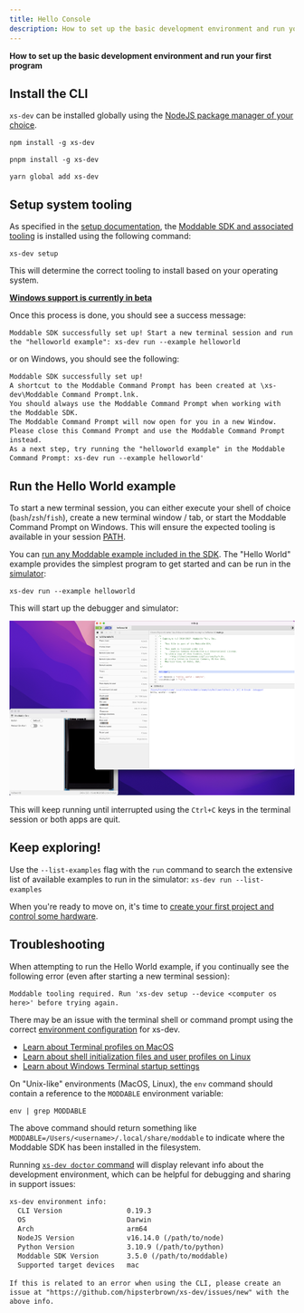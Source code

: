 ```yaml
---
title: Hello Console
description: How to set up the basic development environment and run your first program
---
```


**How to set up the basic development environment and run your first program**

## Install the CLI

`xs-dev` can be installed globally using the [NodeJS package manager of your choice](/guide/00-prepare#nodejs--package-manager-optional).

```
npm install -g xs-dev
```

```
pnpm install -g xs-dev
```

```
yarn global add xs-dev
```

## Setup system tooling

As specified in the [setup documentation](/features/setup/), the [Moddable SDK and associated tooling](https://github.com/Moddable-OpenSource/moddable/blob/public/documentation/tools/tools.md) is installed using the following command:

```
xs-dev setup
```

This will determine the correct tooling to install based on your operating system.

**[Windows support is currently in beta](https://github.com/HipsterBrown/xs-dev/pull/63)**

Once this process is done, you should see a success message:

```
Moddable SDK successfully set up! Start a new terminal session and run the "helloworld example": xs-dev run --example helloworld
```

or on Windows, you should see the following:

```
Moddable SDK successfully set up!
A shortcut to the Moddable Command Prompt has been created at \xs-dev\Moddable Command Prompt.lnk.
You should always use the Moddable Command Prompt when working with the Moddable SDK.
The Moddable Command Prompt will now open for you in a new Window. Please close this Command Prompt and use the Moddable Command Prompt instead.
As a next step, try running the "helloworld example" in the Moddable Command Prompt: xs-dev run --example helloworld'
```

## Run the Hello World example

To start a new terminal session, you can either execute your shell of choice (`bash`/`zsh`/`fish`), create a new terminal window / tab, or start the Moddable Command Prompt on Windows. This will ensure the expected tooling is available in your session [PATH](https://en.wikipedia.org/wiki/PATH_(variable)).

You can [run any Moddable example included in the SDK](/features/run#moddable-examples). The "Hello World" example provides the simplest program to get started and can be run in the [simulator](https://github.com/Moddable-OpenSource/moddable/blob/public/documentation/tools/tools.md#simulator):

```
xs-dev run --example helloworld
```

This will start up the debugger and simulator:

![Moddable simulator app and debugger app running on MacOS](../../../assets/run-hello-world.png)

This will keep running until interrupted using the `Ctrl+C` keys in the terminal session or both apps are quit.

## Keep exploring!

Use the `--list-examples` flag with the `run` command to search the extensive list of available examples to run in the simulator: `xs-dev run --list-examples`

When you're ready to move on, it's time to [create your first project and control some hardware](/guide/02-blinky).

## Troubleshooting

When attempting to run the Hello World example, if you continually see the following error (even after starting a new terminal session):

```
Moddable tooling required. Run 'xs-dev setup --device <computer os here>' before trying again.
```

There may be an issue with the terminal shell or command prompt using the correct [environment configuration](/features/setup#overview) for xs-dev.

- [Learn about Terminal profiles on MacOS](https://support.apple.com/guide/terminal/default-startup-terminal-window-profiles-trml5856b1f2/mac)
- [Learn about shell initialization files and user profiles on Linux](https://www.tecmint.com/understanding-shell-initialization-files-and-user-profiles-linux/)
- [Learn about Windows Terminal startup settings](https://learn.microsoft.com/en-us/windows/terminal/customize-settings/startup)

On "Unix-like" environments (MacOS, Linux), the `env` command should contain a reference to the `MODDABLE` environment variable:

```
env | grep MODDABLE
```
The above command should return something like `MODDABLE=/Users/<username>/.local/share/moddable` to indicate where the Moddable SDK has been installed in the filesystem.

Running [`xs-dev doctor` command](/features/doctor) will display relevant info about the development environment, which can be helpful for debugging and sharing in support issues:

```
xs-dev environment info:
  CLI Version                0.19.3
  OS                         Darwin
  Arch                       arm64
  NodeJS Version             v16.14.0 (/path/to/node)
  Python Version             3.10.9 (/path/to/python)
  Moddable SDK Version       3.5.0 (/path/to/moddable)
  Supported target devices   mac

If this is related to an error when using the CLI, please create an issue at "https://github.com/hipsterbrown/xs-dev/issues/new" with the above info.
```
